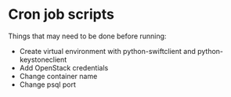 # Cron job scripts

Things that may need to be done before running:

- Create virtual environment with python-swiftclient and python-keystoneclient
- Add OpenStack credentials
- Change container name
- Change psql port

